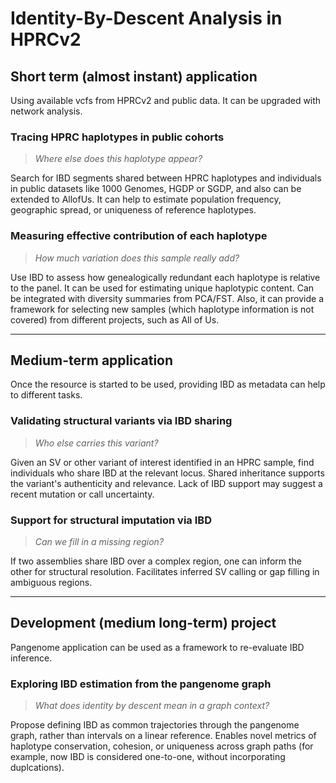 # Identity-By-Descent Analysis in HPRCv2


## Short term (almost instant) application

Using available vcfs from HPRCv2 and public data. It can be upgraded with network analysis.

### **Tracing HPRC haplotypes in public cohorts**
> *Where else does this haplotype appear?*

Search for IBD segments shared between HPRC haplotypes and individuals in public datasets like 1000 Genomes, HGDP or SGDP, and also can be extended to AllofUs. It can help to estimate population frequency, geographic spread, or uniqueness of reference haplotypes.


### **Measuring effective contribution of each haplotype**
> *How much variation does this sample really add?*

Use IBD to assess how genealogically redundant each haplotype is relative to the panel. It can be used for estimating unique haplotypic content. Can be integrated with diversity summaries from PCA/FST. Also, it can provide a framework for selecting new samples (which haplotype information is not covered) from different projects, such as All of Us.

---

## Medium-term application

Once the resource is started to be used, providing IBD as metadata can help to different tasks.

### **Validating structural variants via IBD sharing**
> *Who else carries this variant?*

Given an SV or other variant of interest identified in an HPRC sample, find individuals who share IBD at the relevant locus. Shared inheritance supports the variant's authenticity and relevance. Lack of IBD support may suggest a recent mutation or call uncertainty.


### **Support for structural imputation via IBD**
> *Can we fill in a missing region?*

If two assemblies share IBD over a complex region, one can inform the other for structural resolution. Facilitates inferred SV calling or gap filling in ambiguous regions.

---

## Development (medium long-term) project

Pangenome application can be used as a framework to re-evaluate IBD inference.

### **Exploring IBD estimation from the pangenome graph**
> *What does identity by descent mean in a graph context?*

Propose defining IBD as common trajectories through the pangenome graph, rather than intervals on a linear reference. Enables novel metrics of haplotype conservation, cohesion, or uniqueness across graph paths (for example, now IBD is considered one-to-one, without incorporating duplcations).
